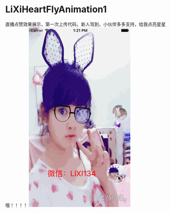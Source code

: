# LiXiHeartFlyAnimation1
直播点赞效果展示，第一次上传代码，新人驾到，小伙伴多多支持，给我点亮星星哦！！！！
![image](https://github.com/hurryup1994/LiXiHeartFlyAnimation1/blob/master/LXHeartFlyAnimation/9162970F12F5E88EC52733C25A2091B8.jpg)

